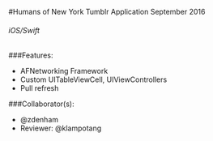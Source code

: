 #Humans of New York Tumblr Application
September 2016
###### iOS/Swift
###Features:
- AFNetworking Framework
- Custom UITableViewCell, UIViewControllers
- Pull refresh

###Collaborator(s):
- @zdenham
- Reviewer: @klampotang
